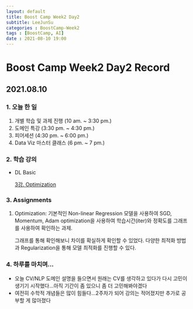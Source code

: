 ```yaml
---
layout: default
title: Boost Camp Week2 Day2
subtitle: LeeJunSu
categories : BoostCamp-Week2
tags : [BoostCamp, AI]
date : 2021-08-10 19:00
---
```

# Boost Camp Week2 Day2 Record

## 2021.08.10

### 1. 오늘 한 일

1. 개별 학습 및 과제 진행 (10 am. ~ 3:30 pm.)
2. 도메인 특강 (3:30 pm. ~ 4:30 pm.)
3. 피어세션 (4:30 pm. ~ 6:00 pm.)
4. Data Viz 마스터 클래스  (6 pm. ~ 7 pm.)

### 2. 학습 강의

- DL Basic
    
    [3강. Optimization](https://www.notion.so/3-Optimization-356bc8a1272e4f27b89aca849ad23586)
    

### 3. Assignments

1. Optimization: 기본적인 Non-linear Regression 모델을 사용하여 SGD, Momentum, Adam optimization을 사용하여 학습시간(iter)와 정확도를 그래프를 사용하여 확인하는 과제.
    
    그래프를 통해 확인해보니 차이를 확실하게 확인할 수 있었다. 다양한 최적화 방법과 Regularization을 통해 모델 최적화를 진행할 수 있다.
    

### 4. 하루를 마치며...

- 오늘 CV/NLP 도메인 설명을 들으면서  원래는 CV를 생각하고 있다가 다시 고민이 생기기 시작했다...아직 기간이 좀 있으니 좀 더 고민해봐야겠다
- 여전히 수학적 개념들은 많이 힘들다...2주차가 되어 강의는 적어졌지만 추가로 공부할 게 많아졌다